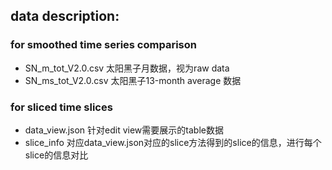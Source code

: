 ## data description:
### for smoothed time series comparison
- SN_m_tot_V2.0.csv   太阳黑子月数据，视为raw data
- SN_ms_tot_V2.0.csv    太阳黑子13-month average 数据

### for sliced time slices
- data_view.json    针对edit view需要展示的table数据
- slice_info    对应data_view.json对应的slice方法得到的slice的信息，进行每个slice的信息对比
